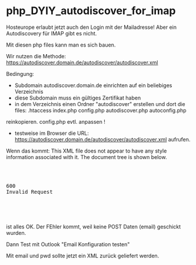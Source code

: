 # php_DYIY_autodiscover_for_imap


Hosteurope erlaubt jetzt auch den Login mit der Mailadresse!
Aber ein Autodiscovery für IMAP gibt es nicht.

Mit diesen php files kann man es sich bauen.


Wir nutzen die Methode:
https://autodiscover.domain.de/autodiscover/autodiscover.xml


Bedingung:

- Subdomain autodiscover.domain.de einrichten auf ein beliebiges Verzeichnis
- diese Subdomain muss ein gültiges Zertifikat haben
- in dem Verzeichnis einen Ordner "autodiscover" erstellen und dort die files:
.htaccess
index.php
config.php
autodiscover.php
autoconfig.php

reinkopieren. config.php evtl. anpassen !

- testweise im Browser die URL: 
https://autodiscover.domain.de/autodiscover/autodiscover.xml
aufrufen.

Wenn das kommt:
This XML file does not appear to have any style information associated with it. The document tree is shown below.
<pre>
<Autodiscover xmlns="http://schemas.microsoft.com/exchange/autodiscover/responseschema/2006">
<Response>
<Error Time="19:32:020.349519" Id="2477272013">
<ErrorCode>600</ErrorCode>
<Message>Invalid Request</Message>
<DebugData/>
</Error>
</Response>
</Autodiscover>
</pre>
ist alles OK. Der FEhler kommt, weil keine POST Daten (email) geschickt wurden.

Dann Test mit Outlook "Email Konfiguration testen"

Mit email und pwd sollte jetzt ein XML zurück geliefert werden.



